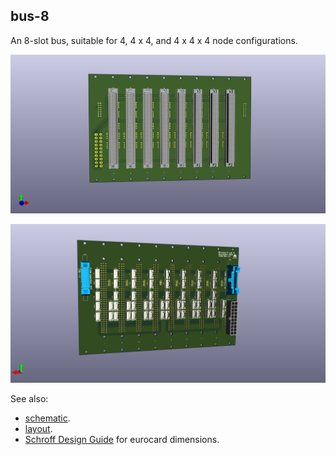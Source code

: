 ## bus-8

An 8-slot bus, suitable for 4, 4 x 4, and 4 x 4 x 4 node configurations.

![Image of pi-parport latest](front.png)

![Image of pi-parport latest](back.png)

See also:
* [schematic](schematic.pdf).
* [layout](layout.pdf).
* [Schroff Design Guide](datasheets/SchroffDesignGuide.pdf) for eurocard
dimensions.
